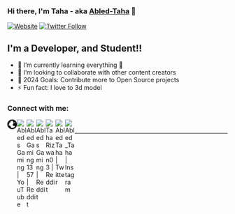 ### Hi there, I'm Taha - aka [Abled-Taha][website] 👋

[![Website](https://img.shields.io/website?label=Abled-Taha.herokuapp.com&style=for-the-badge&url=https://abled-taha.github.io)](https://abled-taha.github.io)
[![Twitter Follow](https://img.shields.io/twitter/follow/AbledTaha?color=1DA1F2&logo=twitter&style=for-the-badge)](https://twitter.com/intent/follow?original_referer=https%3A%2F%2Fgithub.com%2FAbled-Taha&screen_name=Abled-Taha)

## I'm a Developer, and Student!!

- 🌱 I’m currently learning everything 🤣
- 👯 I’m looking to collaborate with other content creators
- 🥅 2024 Goals: Contribute more to Open Source projects
- ⚡ Fun fact: I love to 3d model

### Connect with me:

[<img align="left" alt="abled-taha.herokuapp.com" width="22px" src="https://raw.githubusercontent.com/iconic/open-iconic/master/svg/globe.svg" />][website]
[<img align="left" alt="Ableds Gaming | YouTube" width="22px" src="https://cdn.jsdelivr.net/npm/simple-icons@v3/icons/youtube.svg" />][youtube]
[<img align="left" alt="Abled Gaming1357 | Reddit" width="22px" src="https://cdn.jsdelivr.net/npm/simple-icons@v3/icons/reddit.svg" />][reddit]
[<img align="left" alt="Ableds Gaming | Reddit" width="22px" src="https://cdn.jsdelivr.net/npm/simple-icons@v3/icons/stackoverflow.svg" />][stackoverflow]
[<img align="left" alt="Taha Rizwan03 | Reddit" width="22px" src="https://cdn.jsdelivr.net/npm/simple-icons@v3/icons/facebook.svg" />][facebook]
[<img align="left" alt="AbledTaha | Twitter" width="22px" src="https://cdn.jsdelivr.net/npm/simple-icons@v3/icons/twitter.svg" />][twitter]
[<img align="left" alt="Abled_Taha | Instagram" width="22px" src="https://cdn.jsdelivr.net/npm/simple-icons@v3/icons/instagram.svg" />][instagram]

<br />

---

[website]: https://abled-taha.herokuapp.com
[twitter]: https://twitter.com/@AbledTaha
[youtube]: https://www.youtube.com/channel/UCSvyTai0BVGgaM7hjsfNT5Q
[instagram]: https://www.instagram.com/abled_taha
[reddit]: https://www.reddit.com/user/Abled_Gaming1357
[stackoverflow]: https://stackoverflow.com/users/13909069/ableds-gaming
[facebook]: https://www.facebook.com/TahaRizwan03
